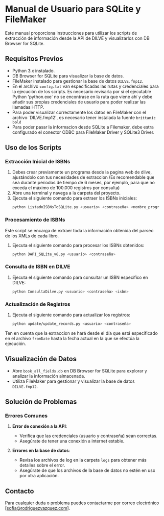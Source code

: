 # Manual de Usuario para SQLite y FileMaker

Este manual proporciona instrucciones para utilizar los scripts de extracción de información desde la API de DILVE y visualizarlos con DB Browser for SQLite.

## Requisitos Previos

- Python 3.x instalado.
- DB Browser for SQLite para visualizar la base de datos.
- FileMaker instalado para gestionar la base de datos `DILVE.fmp12`.
- En el archivo `config.txt` van especificadas las rutas y credenciales para la ejecución de los scripts. Es necesario revisarla por si el ejecutable Python 'python.exe' no se encontrase en la ruta que viene ahí y debe añadir sus propias credenciales de usuario para poder realizar las llamadas HTTP.
- Para poder visualizar correctamente los datos en FileMaker con el archivo ´DILVE.fmp12´, es necesario tener instalada la fuente `brittanic bold`
- Para poder pasar la informacion desde SQLite a Filemaker, debe estra configurado el conector ODBC para FileMaker Driver y SQLite3 Driver.

## Uso de los Scripts
### Extracción Inicial de ISBNs

1. Debes crear previamente un programa desde la pagina web de dilve, ajustándolo con tus necesidades de extraccion
   (Es recomendable que sea durante periodos de tiempo de 6 meses, por ejemplo, para que no exceda el máximo de
   100.000 registros por consulta)
2. Abre una terminal y navega a la carpeta del proyecto.
3. Ejecuta el siguiente comando para extraer los ISBNs iniciales:
    ```sh
    python ListadoISBNsToSQLite.py <usuario> <contraseña> <nombre_programa>
    ```

### Procesamiento de ISBNs

Este script se encarga de extraer toda la información obtenida del parseo de los XMLs de cada libro.
1. Ejecuta el siguiente comando para procesar los ISBNs obtenidos:
    ```sh
    python DAPI_SQLite_v8.py <usuario> <contraseña>
    ```

### Consulta de ISBN en DILVE

1. Ejecuta el siguiente comando para consultar un ISBN específico en DILVE:
    ```sh
    python ConsultaDilve.py <usuario> <contraseña> <isbn>
    ```

### Actualización de Registros

1. Ejecuta el siguiente comando para actualizar los registros:
    ```sh
    python update/update_records.py <usuario> <contraseña>
    ```
Ten en cuenta que la extraccion se hará desde el día que está especificado en el archivo `fromDate` hasta la fecha actual en la que se efectúa la ejecución.

## Visualización de Datos

- Abre `book_all_fields.db` en DB Browser for SQLite para explorar y analizar la información almacenada.
- Utiliza FileMaker para gestionar y visualizar la base de datos `DILVE.fmp12`.

## Solución de Problemas

### Errores Comunes

1. **Error de conexión a la API**:
    - Verifica que las credenciales (usuario y contraseña) sean correctas.
    - Asegúrate de tener una conexión a internet estable.

2. **Errores en la base de datos**:
    - Revisa los archivos de log en la carpeta `logs` para obtener más detalles sobre el error.
    - Asegúrate de que los archivos de la base de datos no estén en uso por otra aplicación.

## Contacto

Para cualquier duda o problema puedes contactarme por correo electrónico [sofia@rodriguezvazquez.com].
